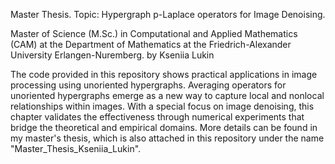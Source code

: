 Master Thesis. Topic: 
Hypergraph p-Laplace operators for Image Denoising. 

Master of Science (M.Sc.) in Computational and Applied Mathematics (CAM) at the Department of Mathematics at the Friedrich-Alexander University Erlangen-Nuremberg. 
by Kseniia Lukin

The code provided in this repository shows practical applications in image processing using unoriented hypergraphs. Averaging operators for unoriented hypergraphs emerge as a
new way to capture local and nonlocal relationships within images. With a special focus on image denoising, this chapter validates the effectiveness through numerical experiments
that bridge the theoretical and empirical domains.
More details can be found in my master's thesis, which is also attached in this repository under the name "Master_Thesis_Kseniia_Lukin".


